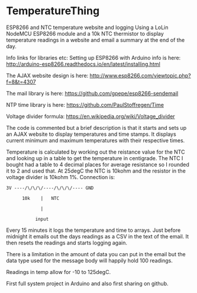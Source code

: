 # TemperatureThing
ESP8266 and NTC temperature website and logging
Using a LoLin NodeMCU ESP8266 module and a 10k NTC thermistor to display temperature readings in a website and email a summary at the end of the day.

Info links for libraries etc:
Setting up ESP8266 with Arduino info is here: http://arduino-esp8266.readthedocs.io/en/latest/installing.html

The AJAX website design is here: http://www.esp8266.com/viewtopic.php?f=8&t=4307

The mail library is here: https://github.com/gpepe/esp8266-sendemail

NTP time library is here: https://github.com/PaulStoffregen/Time

Voltage divider formula: https://en.wikipedia.org/wiki/Voltage_divider

The code is commented but a brief description is that it starts and sets up an AJAX website to display temperatures and time stamps. It displays current minimum and maximum temperatures with their respective times.

Temperature is calculated by working out the reistance value for the NTC and looking up in a table to get the temperature in centigrade. The NTC I bought had a table to 4 decimal places for average resistance so I rounded it to 2 and used that.
At 25degC the NTC is 10kohm and the resistor in the voltage divider is 10kohm 1%. 
Connection is:

`3V ----/\/\/\/----/\/\/\/---- GND`

          10k    |   NTC    
          
                 |                
                 
               input
              
Every 15 minutes it logs the temperature and time to arrays.
Just before midnight it emails out the days readings as a CSV in the text of the email.
It then resets the readings and starts logging again.

There is a limitation in the amount of data you can put in the email but the data type used for the message body will happily hold 100 readings.

Readings in temp allow for -10 to 125degC. 

First full system project in Arduino and also first sharing on github.
